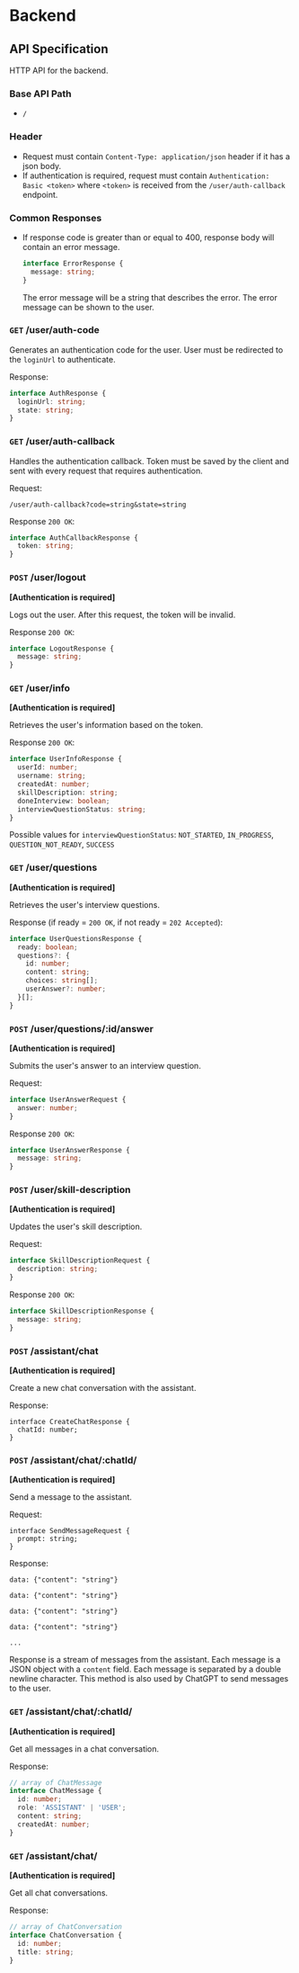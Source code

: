 # Backend

## API Specification

HTTP API for the backend.

### Base API Path
- ```/```

### Header
- Request must contain `Content-Type: application/json` header if it has a json body.
- If authentication is required, request must contain `Authentication: Basic <token>` where `<token>` is received from the `/user/auth-callback` endpoint.

### Common Responses
- If response code is greater than or equal to 400, response body will contain an error message.
    ```ts
    interface ErrorResponse {
      message: string;
    }
    ```
    The error message will be a string that describes the error. The error message can be shown to the user.

### `GET` /user/auth-code
Generates an authentication code for the user. User must be redirected to the `loginUrl` to authenticate.

Response:
```ts
interface AuthResponse {
  loginUrl: string;
  state: string;
}
```

### `GET` /user/auth-callback
Handles the authentication callback. Token must be saved by the client and sent with every request that requires authentication.

Request:
```
/user/auth-callback?code=string&state=string
```

Response `200 OK`:
```ts
interface AuthCallbackResponse {
  token: string;
}
```

### `POST` /user/logout

**[Authentication is required]**

Logs out the user. After this request, the token will be invalid.

Response `200 OK`:
```ts
interface LogoutResponse {
  message: string;
}
```

### `GET` /user/info

**[Authentication is required]**

Retrieves the user's information based on the token.

Response `200 OK`:
```ts
interface UserInfoResponse {
  userId: number;
  username: string;
  createdAt: number;
  skillDescription: string;
  doneInterview: boolean;
  interviewQuestionStatus: string;
}
```

Possible values for `interviewQuestionStatus`: `NOT_STARTED`, `IN_PROGRESS`, `QUESTION_NOT_READY`, `SUCCESS`

### `GET` /user/questions

**[Authentication is required]**

Retrieves the user's interview questions.

Response (if ready = `200 OK`, if not ready = `202 Accepted`):
```ts
interface UserQuestionsResponse {
  ready: boolean;
  questions?: {
    id: number;
    content: string;
    choices: string[];
    userAnswer?: number;
  }[];
}
```

### `POST` /user/questions/:id/answer 

**[Authentication is required]**

Submits the user's answer to an interview question.

Request:
```ts
interface UserAnswerRequest {
  answer: number;
}
```

Response `200 OK`:
```ts
interface UserAnswerResponse {
  message: string;
}
```

### `POST` /user/skill-description 

**[Authentication is required]**

Updates the user's skill description.

Request:
```ts
interface SkillDescriptionRequest {
  description: string;
}
```

Response `200 OK`:
```ts
interface SkillDescriptionResponse {
  message: string;
}
```

### `POST` /assistant/chat
**[Authentication is required]**

Create a new chat conversation with the assistant.

Response:
```
interface CreateChatResponse {
  chatId: number;
}
```

### `POST` /assistant/chat/:chatId/
**[Authentication is required]**

Send a message to the assistant.

Request:
```
interface SendMessageRequest {
  prompt: string;
}
```

Response:
```
data: {"content": "string"}

data: {"content": "string"}

data: {"content": "string"}

data: {"content": "string"}

...
```

Response is a stream of messages from the assistant. Each message is a JSON object with a `content` field. Each message is separated by a double newline character. This method is also used by ChatGPT to send messages to the user.

### `GET` /assistant/chat/:chatId/
**[Authentication is required]**

Get all messages in a chat conversation.

Response:
```ts
// array of ChatMessage
interface ChatMessage {
  id: number;
  role: 'ASSISTANT' | 'USER';
  content: string;
  createdAt: number;
}
```

### `GET` /assistant/chat/
**[Authentication is required]**

Get all chat conversations.

Response:
```ts
// array of ChatConversation
interface ChatConversation {
  id: number;
  title: string;
}
```